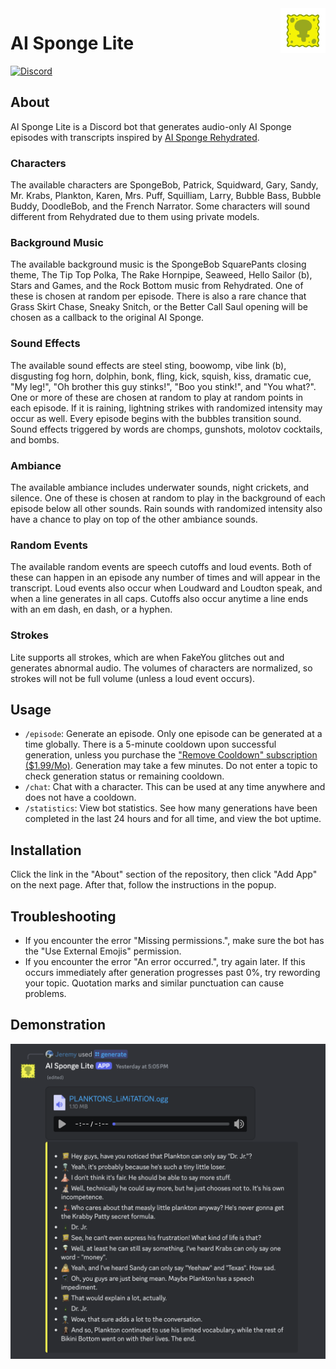 <img src="img/Logo.gif" alt="Logo" title="Logo" align="right" width="72" height="72" />

# AI Sponge Lite

[![Discord](https://img.shields.io/discord/1289760166891225088?style=for-the-badge&logo=discord&logoColor=ffffff&label=Support&color=5865F2)](https://discord.gg/4qXZXZF3Vs)

## About

AI Sponge Lite is a Discord bot that generates audio-only AI Sponge episodes with transcripts inspired by
[AI Sponge Rehydrated](https://aisponge.riskivr.com/).

### Characters

The available characters are SpongeBob, Patrick, Squidward, Gary, Sandy, Mr. Krabs, Plankton, Karen, Mrs. Puff, 
Squilliam, Larry, Bubble Bass, Bubble Buddy, DoodleBob, and the French Narrator. Some characters will sound different 
from Rehydrated due to them using private models.

### Background Music

The available background music is the SpongeBob SquarePants closing theme, The Tip Top Polka, The Rake Hornpipe,
Seaweed, Hello Sailor (b), Stars and Games, and the Rock Bottom music from Rehydrated. One of these is chosen at random
per episode. There is also a rare chance that Grass Skirt Chase, Sneaky Snitch, or the Better Call Saul opening will be 
chosen as a callback to the original AI Sponge.

### Sound Effects

The available sound effects are steel sting, boowomp, vibe link (b), disgusting fog horn, dolphin, bonk, fling, kick, 
squish, kiss, dramatic cue, "My leg!", "Oh brother this guy stinks!", "Boo you stink!", and "You what?". One or more of 
these are chosen at random to play at random points in each episode. If it is raining, lightning strikes with randomized
intensity may occur as well. Every episode begins with the bubbles transition sound. Sound effects triggered by words
are chomps, gunshots, molotov cocktails, and bombs.

### Ambiance

The available ambiance includes underwater sounds, night crickets, and silence. One of these is chosen at random to play
in the background of each episode below all other sounds. Rain sounds with randomized intensity also have a chance to
play on top of the other ambiance sounds.

### Random Events

The available random events are speech cutoffs and loud events. Both of these can happen in an episode any number of
times and will appear in the transcript. Loud events also occur when Loudward and Loudton speak, and when a line 
generates in all caps. Cutoffs also occur anytime a line ends with an em dash, en dash, or a hyphen.

### Strokes

Lite supports all strokes, which are when FakeYou glitches out and generates abnormal audio. The volumes of characters
are normalized, so strokes will not be full volume (unless a loud event occurs).

## Usage

- `/episode`: Generate an episode. Only one episode can be generated at a time globally. There is a 5-minute cooldown
  upon successful generation, unless you purchase the
  ["Remove Cooldown" subscription ($1.99/Mo)](https://discord.com/discovery/applications/1254296070599610469/store/1343274119084638239).
  Generation may take a few minutes. Do not enter a topic to check generation status or remaining cooldown.
- `/chat`: Chat with a character. This can be used at any time anywhere and does not have a cooldown.
- `/statistics`: View bot statistics. See how many generations have been completed in the last 24 hours and for all 
  time, and view the bot uptime.

## Installation

Click the link in the "About" section of the repository, then click "Add App" on the next page. After that, follow the
instructions in the popup.

## Troubleshooting

- If you encounter the error "Missing permissions.", make sure the bot has the "Use External Emojis" permission.
- If you encounter the error "An error occurred.", try again later. If this occurs immediately after generation 
  progresses past 0%, try rewording your topic. Quotation marks and similar punctuation can cause problems.

## Demonstration

![Output](img/output.png)
